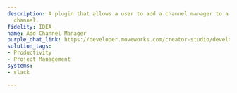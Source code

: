 ```yaml
---
description: A plugin that allows a user to add a channel manager to a specific Slack
  channel.
fidelity: IDEA
name: Add Channel Manager
purple_chat_link: https://developer.moveworks.com/creator-studio/developer-tools/purple-chat?purple_chat_v1=%7B%22settings%22%3A%7B%22colorStyle%22%3A%22LIGHT%22%2C%22startTime%22%3A%2211%3A43+AM%22%2C%22defaultPerson%22%3A%22GWEN%22%2C%22editable%22%3Atrue%2C%22botName%22%3A%22%22%2C%22botImageUrl%22%3A%22%22%7D%2C%22messages%22%3A%5B%7B%22from%22%3A%22USER%22%2C%22text%22%3A%22Add+a+channel+manager+to+our+Slack+channel.%22%7D%2C%7B%22from%22%3A%22ANNOTATION%22%2C%22text%22%3A%22Searches+for+Slack+channels+and+team+members.%22%7D%2C%7B%22from%22%3A%22BOT%22%2C%22text%22%3A%22%3Cp%3EWhich+channel+would+you+like+me+to+add+a+manager+for%3F%3C%2Fp%3E%22%7D%2C%7B%22from%22%3A%22USER%22%2C%22text%22%3A%22%3Cp%3E%23product-feedback%3C%2Fp%3E%22%7D%2C%7B%22from%22%3A%22BOT%22%2C%22text%22%3A%22%3Cp%3EWho+do+you+want+to+add+as+a+channel+manager%3F%3C%2Fp%3E%22%7D%2C%7B%22from%22%3A%22USER%22%2C%22text%22%3A%22%3Cp%3EArya+Stark%3C%2Fp%3E%22%7D%2C%7B%22from%22%3A%22BOT%22%2C%22text%22%3A%22%22%2C%22cards%22%3A%5B%7B%22title%22%3A%22%3Cp%3EPlease+confirm+the+new+channel+manager%3Cbr%3E%3C%2Fp%3E%22%2C%22text%22%3A%22%3Cp%3E%3Cb%3EChannel%3A+%3C%2Fb%3E%23product-feedback%3Cbr%3E%3Cb%3ENew+Manager%3A+%3C%2Fb%3EArya+Stark%3Cbr%3E%3C%2Fp%3E%22%2C%22buttons%22%3A%5B%7B%22style%22%3A%22PRIMARY%22%2C%22text%22%3A%22Add+as+Manager%22%7D%2C%7B%22text%22%3A%22Change+User%22%7D%2C%7B%22text%22%3A%22Cancel%22%7D%5D%7D%5D%7D%5D%7D
solution_tags:
- Productivity
- Project Management
systems:
- slack

---
```

